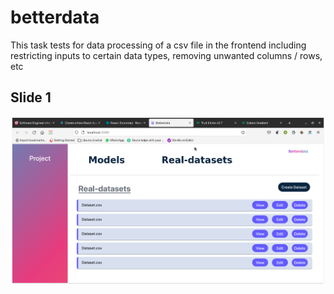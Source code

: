 # betterdata
This task tests for data processing of a csv file in the frontend including restricting inputs to certain data types, removing unwanted columns / rows, etc 
<div align="center">
  <h2 align ="left"> Slide 1 </h2>
  <img alt="Slide 1" src="./Screenshots/1.png" />
</div>
